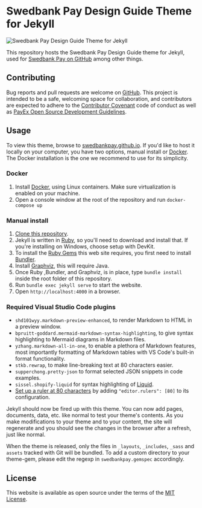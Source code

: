 # Swedbank Pay Design Guide Theme for Jekyll

![Swedbank Pay Design Guide Theme for Jekyll][opengraph-image]

This repository hosts the Swedbank Pay Design Guide theme for Jekyll, used for
[Swedbank Pay on GitHub][swedbankpay] among other things.

## Contributing

Bug reports and pull requests are welcome on [GitHub][repo]. This project is
intended to be a safe, welcoming space for collaboration, and contributors are
expected to adhere to the [Contributor Covenant][cc] code of conduct as well as
[PayEx Open Source Development Guidelines][dev-guide].

## Usage

To view this theme, browse to [swedbankpay.github.io][swedbankpay]. If you'd
like to host it locally on your computer, you have two options, manual install
or [Docker][docker].
The Docker installation is the one we recommend to use for its simplicity.

### Docker

1. Install [Docker][docker], using Linux containers.
   Make sure virtualization is enabled on your machine.
2. Open a console window at the root of the repository and run
   `docker-compose up`

### Manual install

1. [Clone this repository][clone].
2. Jekyll is written in [Ruby][ruby], so you'll need to download and install
   that. If you're installing on Windows, choose setup with DevKit.
3. To install the [Ruby Gems][gems] this web site requires, you first need to
   install [Bundler][bundler].
4. Install [Graphviz][graphviz], this will require Java.
5. Once Ruby ,Bundler, and Graphviz, is in place, type `bundle install` inside the root
   folder of this repository.
6. Run `bundle exec jekyll serve` to start the website.
7. Open `http://localhost:4000` in a browser.

### Required Visual Studio Code plugins

*   `shd101wyy.markdown-preview-enhanced`, to render Markdown to HTML in a
  preview window.
*   `bpruitt-goddard.mermaid-markdown-syntax-highlighting`, to give syntax
  highlighting to Mermaid diagrams in Markdown files.
*   `yzhang.markdown-all-in-one`, to enable a plethora of Markdown features,
  most importantly formatting of Markdown tables with VS Code's built-in
  format functionality.
*   `stkb.rewrap`, to make line-breaking text at 80 characters easier.
*   `supperchong.pretty-json` to format selected JSON snippets in code
  examples.
*   `sissel.shopify-liquid` for syntax highlighting of [Liquid][liquid].
*   [Set up a ruler at 80 characters][vsc-ruler] by
  adding `"editor.rulers": [80]` to its configuration.

Jekyll should now be fired up with this theme. You can now add pages, documents,
data, etc. like normal to test your theme's contents. As you make modifications
to your theme and to your content, the site will regenerate and you should see
the changes in the browser after a refresh, just like normal.

When the theme is released, only the files in `_layouts`, `_includes`, `_sass`
and `assets` tracked with Git will be bundled. To add a custom directory to your
theme-gem, please edit the regexp in `swedbankpay.gemspec` accordingly.

## License

This website is available as open source under the terms of the
[MIT License][license].

[bundler]: https://bundler.io/
[cc]: http://contributor-covenant.org
[clone]: https://help.github.com/articles/cloning-a-repository/
[dev-guide]: https://developer.swedbankpay.com/resources/development-guidelines/
[docker]: https://www.docker.com/
[gems]: <https://rubygems.org/>
[graphviz]: https://graphviz.org/download/
[license]: <https://opensource.org/licenses/MIT>
[liquid]: <https://jekyllrb.com/docs/liquid/>
[opengraph-image]: <https://repository-images.githubusercontent.com/209270355/36818080-53ee-11ea-896c-082addb851a6>
[repo]: <https://github.com/SwedbankPay/swedbank-pay-design-guide-jekyll-theme/>
[ruby]: <https://www.ruby-lang.org/en/>
[swedbankpay]: <https://swedbankpay.github.io/swedbank-pay-design-guide-jekyll-theme/>
[vsc-ruler]: https://stackoverflow.com/questions/29968499/vertical-rulers-in-visual-studio-code
